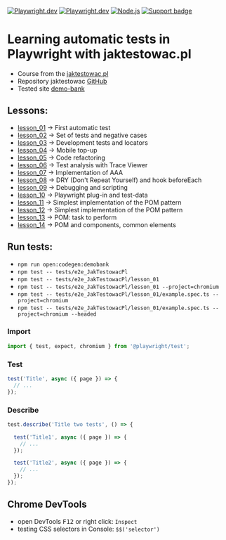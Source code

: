 [![Playwright.dev](https://img.shields.io/badge/Documentation-Playwright-45ba4b.svg?logo=playwright)](https://playwright.dev/docs/intro)
[![Playwright.dev](https://img.shields.io/badge/API%20reference-Playwright-D0422C.svg)](https://playwright.dev/docs/api/class-playwright)
[![Node.js](https://img.shields.io/badge/download-Node.js-026e00.svg?logo=node.js)](https://nodejs.org/)
[![Support badge](https://img.shields.io/badge/stackoverflow-Playwright-45ba4b.svg?logo=stackoverflow)](https://stackoverflow.com/questions/tagged/playwright) 

# Learning automatic tests in Playwright with jaktestowac.pl

- Course from the [jaktestowac.pl](https://jaktestowac.pl/course/playwright-wprowadzenie/)  
- Repository jaktestowac [GitHub](https://github.com/jaktestowac/playwright_automatyzacja_wprowadzenie)  
- Tested site [demo-bank](https://demo-bank.vercel.app/)  

## Lessons:
- [lesson_01](https://github.com/AdamCegGrid/Playwright-web-automation-testing/tree/main/tests/e2e_JakTestowacPl/lesson_01) -> First automatic test
- [lesson_02](https://github.com/AdamCegGrid/Playwright-web-automation-testing/tree/main/tests/e2e_JakTestowacPl/lesson_02) -> Set of tests and negative cases
- [lesson_03](https://github.com/AdamCegGrid/Playwright-web-automation-testing/tree/main/tests/e2e_JakTestowacPl/lesson_03) -> Development tests and locators
- [lesson_04](https://github.com/AdamCegGrid/Playwright-web-automation-testing/tree/main/tests/e2e_JakTestowacPl/lesson_04) -> Mobile top-up
- [lesson_05](https://github.com/AdamCegGrid/Playwright-web-automation-testing/tree/main/tests/e2e_JakTestowacPl/lesson_05) -> Code refactoring
- [lesson_06](https://github.com/AdamCegGrid/Playwright-web-automation-testing/tree/main/tests/e2e_JakTestowacPl/lesson_06) -> Test analysis with Trace Viewer
- [lesson_07](https://github.com/AdamCegGrid/Playwright-web-automation-testing/tree/main/tests/e2e_JakTestowacPl/lesson_07) -> Implementation of AAA
- [lesson_08](https://github.com/AdamCegGrid/Playwright-web-automation-testing/tree/main/tests/e2e_JakTestowacPl/lesson_08) -> DRY (Don't Repeat Yourself) and hook beforeEach
- [lesson_09](https://github.com/AdamCegGrid/Playwright-web-automation-testing/tree/main/tests/e2e_JakTestowacPl/lesson_09) -> Debugging and scripting
- [lesson_10](https://github.com/AdamCegGrid/Playwright-web-automation-testing/tree/main/tests/e2e_JakTestowacPl/lesson_10) -> Playwright plug-in and test-data
- [lesson_11](https://github.com/AdamCegGrid/Playwright-web-automation-testing/tree/main/tests/e2e_JakTestowacPl/lesson_11) -> Simplest implementation of the POM pattern
- [lesson_12](https://github.com/AdamCegGrid/Playwright-web-automation-testing/tree/main/tests/e2e_JakTestowacPl/lesson_12) -> Simplest implementation of the POM pattern
- [lesson_13](https://github.com/AdamCegGrid/Playwright-web-automation-testing/tree/main/tests/e2e_JakTestowacPl/lesson_13) -> POM: task to perform
- [lesson_14](https://github.com/AdamCegGrid/Playwright-web-automation-testing/tree/main/tests/e2e_JakTestowacPl/lesson_14) -> POM and components, common elements

## Run tests:
- `npm run open:codegen:demobank`
- `npm test -- tests/e2e_JakTestowacPl`
- `npm test -- tests/e2e_JakTestowacPl/lesson_01`
- `npm test -- tests/e2e_JakTestowacPl/lesson_01 --project=chromium`
- `npm test -- tests/e2e_JakTestowacPl/lesson_01/example.spec.ts --project=chromium`
- `npm test -- tests/e2e_JakTestowacPl/lesson_01/example.spec.ts --project=chromium --headed`

###  Import  
```TypeScript
import { test, expect, chromium } from '@playwright/test';
```
### Test  
```TypeScript
test('Title', async ({ page }) => {
  // ...
});
```
### Describe  
```TypeScript
test.describe('Title two tests', () => {

  test('Title1', async ({ page }) => {
    // ...
  });

  test('Title2', async ({ page }) => {
    // ...
  });
});
```

## Chrome DevTools

- open DevTools <kbd>F12</kbd> or right click: `Inspect`  
- testing CSS selectors in Console: `$$('selector')`  
